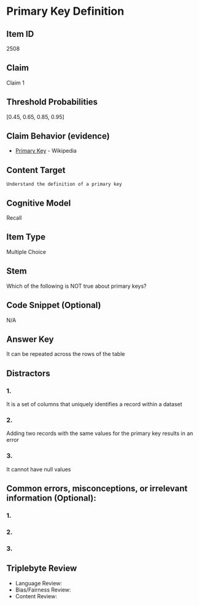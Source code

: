 # Primary Key Definition

## Item ID
2508

## Claim
Claim 1

## Threshold Probabilities
[0.45, 0.65, 0.85, 0.95]

## Claim Behavior (evidence)
- [Primary Key](https://en.wikipedia.org/wiki/Primary_key) - Wikipedia

## Content Target
`Understand the definition of a primary key`

## Cognitive Model
Recall

## Item Type
Multiple Choice

## Stem
Which of the following is NOT true about primary keys?

## Code Snippet (Optional)
N/A

## Answer Key
It can be repeated across the rows of the table

## Distractors
### 1.
It is a set of columns that uniquely identifies a record within a dataset

### 2.
Adding two records with the same values for the primary key results in an error

### 3.
It cannot have null values

## Common errors, misconceptions, or irrelevant information (Optional):
### 1.

### 2.

### 3.

## Triplebyte Review
- Language Review:
- Bias/Fairness Review:
- Content Review:
